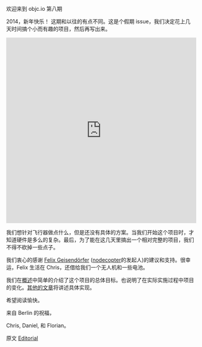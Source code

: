 欢迎来到 objc.io 第八期

2014，新年快乐！
这期和以往的有点不同。这是个假期 issue，我们决定花上几天时间搞个小而有趣的项目，然后再写出来。

<iframe height=498 width=510 src="http://player.youku.com/embed/XNjg3ODU0MzAw" frameborder=0 allowfullscreen></iframe>

我们想针对飞行器做点什么，但是还没有具体的方案。当我们开始这个项目时，才知道硬件是多么的复杂。最后，为了能在这几天里搞出一个相对完整的项目，我们不得不砍掉一些点子。

我们衷心的感谢 [Felix Geisendörfer](http://felixge.de) ([nodecopter](http://nodecopter.com)的发起人)的建议和支持。很幸运，Felix 生活在 Chris，还借给我们一个无人机和一些电池。

我们在[概述][1]中简单的介绍了这个项目的总体目标。也说明了在实际实施过程中项目的变化。[其他的文章](http://www.objc.io/issue-8/)将讲述具体实现。

希望阅读愉快。

来自 Berlin 的祝福，

Chris, Daniel, 和 Florian。

 

   [1]: http://objccn.io/issue-8
   
原文 [Editorial](http://www.objc.io/issue-8/editorial.html)


